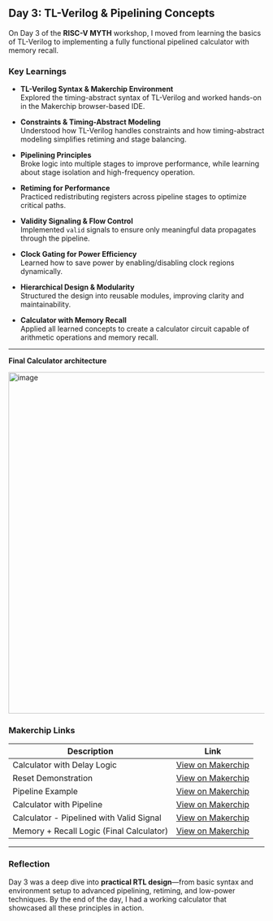 ## Day 3: TL-Verilog & Pipelining Concepts

On Day 3 of the **RISC-V MYTH** workshop, I moved from learning the basics of TL-Verilog to implementing a fully functional pipelined calculator with memory recall.

### Key Learnings

- **TL-Verilog Syntax & Makerchip Environment**  
  Explored the timing-abstract syntax of TL-Verilog and worked hands-on in the Makerchip browser-based IDE.

- **Constraints & Timing-Abstract Modeling**  
  Understood how TL-Verilog handles constraints and how timing-abstract modeling simplifies retiming and stage balancing.

- **Pipelining Principles**  
  Broke logic into multiple stages to improve performance, while learning about stage isolation and high-frequency operation.

- **Retiming for Performance**  
  Practiced redistributing registers across pipeline stages to optimize critical paths.

- **Validity Signaling & Flow Control**  
  Implemented `valid` signals to ensure only meaningful data propagates through the pipeline.

- **Clock Gating for Power Efficiency**  
  Learned how to save power by enabling/disabling clock regions dynamically.

- **Hierarchical Design & Modularity**  
  Structured the design into reusable modules, improving clarity and maintainability.

- **Calculator with Memory Recall**  
  Applied all learned concepts to create a calculator circuit capable of arithmetic operations and memory recall.

---
**Final Calculator architecture**



<img width="629" height="672" alt="image" src="https://github.com/user-attachments/assets/064c89f7-effd-4f4b-abc3-d293a4222e0a" />

### Makerchip Links

| Description                              | Link 
|------------------------------------------|------------------------------------------------------------------------------
| Calculator with Delay Logic              | [View on Makerchip](https://makerchip.com/sandbox/01wfphQm/0lOhow8)
| Reset Demonstration                      | [View on Makerchip](https://makerchip.com/sandbox/01wfphQm/0mwh5ox)
| Pipeline Example                         | [View on Makerchip](https://makerchip.com/sandbox/01wfphQm/0oYhXV0)
| Calculator with Pipeline                 | [View on Makerchip](https://makerchip.com/sandbox/01wfphQm/0wjhLEw)
| Calculator - Pipelined with Valid Signal | [View on Makerchip](https://makerchip.com/sandbox/068fohVV/0DRhB7O)
| Memory + Recall Logic (Final Calculator) | [View on Makerchip](https://makerchip.com/sandbox/068fohVV/0KOhqQ9)

---

### Reflection

Day 3 was a deep dive into **practical RTL design**—from basic syntax and environment setup to advanced pipelining, retiming, and low-power techniques. By the end of the day, I had a working calculator that showcased all these principles in action.

